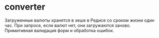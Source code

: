 converter
=========
Загруженные валюты хранятся в хеше в Редисе со сроком жизни один час. При запросе, если валют нет, они загружаются заново.
Примитивная валидация форм и обработка ошибок.
